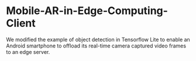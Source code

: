 # Mobile-AR-in-Edge-Computing-Client
We modified the example of object detection in Tensorflow Lite to enable an Android smartphone to offload its real-time camera captured video frames to an edge server.

